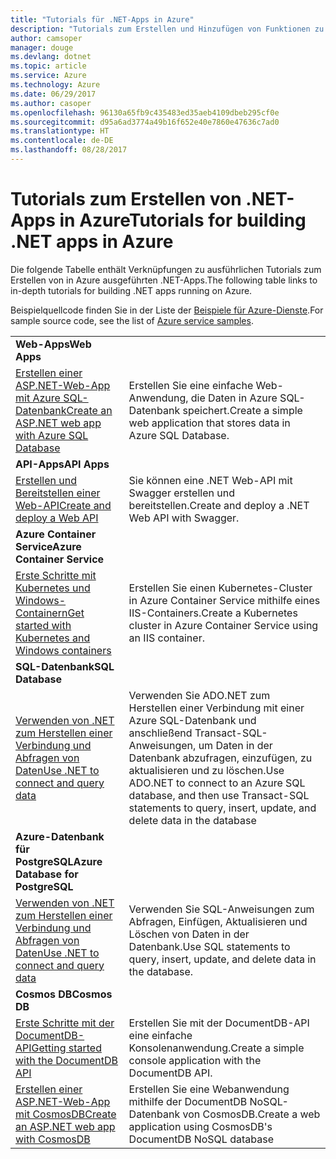 ```yaml
---
title: "Tutorials für .NET-Apps in Azure"
description: "Tutorials zum Erstellen und Hinzufügen von Funktionen zu Ihren Web- und mobilen .NET-Apps, die Azure-Dienste nutzen."
author: camsoper
manager: douge
ms.devlang: dotnet
ms.topic: article
ms.service: Azure
ms.technology: Azure
ms.date: 06/29/2017
ms.author: casoper
ms.openlocfilehash: 96130a65fb9c435483ed35aeb4109dbeb295cf0e
ms.sourcegitcommit: d95a6ad3774a49b16f652e40e7860e47636c7ad0
ms.translationtype: HT
ms.contentlocale: de-DE
ms.lasthandoff: 08/28/2017
---
```

# <a name="tutorials-for-building-net-apps-in-azure"></a><span data-ttu-id="38d4f-103">Tutorials zum Erstellen von .NET-Apps in Azure</span><span class="sxs-lookup"><span data-stu-id="38d4f-103">Tutorials for building .NET apps in Azure</span></span>

<span data-ttu-id="38d4f-104">Die folgende Tabelle enthält Verknüpfungen zu ausführlichen Tutorials zum Erstellen von in Azure ausgeführten .NET-Apps.</span><span class="sxs-lookup"><span data-stu-id="38d4f-104">The following table links to in-depth tutorials for building .NET apps running on Azure.</span></span>

<span data-ttu-id="38d4f-105">Beispielquellcode finden Sie in der Liste der [Beispiele für Azure-Dienste](https://azure.microsoft.com/resources/samples/?platform=dotnet).</span><span class="sxs-lookup"><span data-stu-id="38d4f-105">For sample source code, see the list of [Azure service samples](https://azure.microsoft.com/resources/samples/?platform=dotnet).</span></span>

| | |
|---|---|
| <span data-ttu-id="38d4f-106">**Web-Apps**</span><span class="sxs-lookup"><span data-stu-id="38d4f-106">**Web Apps**</span></span>||
| <span data-ttu-id="38d4f-107">[Erstellen einer ASP.NET-Web-App mit Azure SQL-Datenbank][1]</span><span class="sxs-lookup"><span data-stu-id="38d4f-107">[Create an ASP.NET web app with Azure SQL Database][1]</span></span> | <span data-ttu-id="38d4f-108">Erstellen Sie eine einfache Web-Anwendung, die Daten in Azure SQL-Datenbank speichert.</span><span class="sxs-lookup"><span data-stu-id="38d4f-108">Create a simple web application that stores data in Azure SQL Database.</span></span> | 
| <span data-ttu-id="38d4f-109">**API-Apps**</span><span class="sxs-lookup"><span data-stu-id="38d4f-109">**API Apps**</span></span>||
| <span data-ttu-id="38d4f-110">[Erstellen und Bereitstellen einer Web-API][3]</span><span class="sxs-lookup"><span data-stu-id="38d4f-110">[Create and deploy a Web API][3]</span></span> | <span data-ttu-id="38d4f-111">Sie können eine .NET Web-API mit Swagger erstellen und bereitstellen.</span><span class="sxs-lookup"><span data-stu-id="38d4f-111">Create and deploy a .NET Web API with Swagger.</span></span> | 
| <span data-ttu-id="38d4f-112">**Azure Container Service**</span><span class="sxs-lookup"><span data-stu-id="38d4f-112">**Azure Container Service**</span></span> ||
| <span data-ttu-id="38d4f-113">[Erste Schritte mit Kubernetes und Windows-Containern][4]</span><span class="sxs-lookup"><span data-stu-id="38d4f-113">[Get started with Kubernetes and Windows containers][4]</span></span> | <span data-ttu-id="38d4f-114">Erstellen Sie einen Kubernetes-Cluster in Azure Container Service mithilfe eines IIS-Containers.</span><span class="sxs-lookup"><span data-stu-id="38d4f-114">Create a Kubernetes cluster in Azure Container Service using an IIS container.</span></span>
| <span data-ttu-id="38d4f-115">**SQL-Datenbank**</span><span class="sxs-lookup"><span data-stu-id="38d4f-115">**SQL Database**</span></span> ||
| <span data-ttu-id="38d4f-116">[Verwenden von .NET zum Herstellen einer Verbindung und Abfragen von Daten][5]</span><span class="sxs-lookup"><span data-stu-id="38d4f-116">[Use .NET to connect and query data][5]</span></span> | <span data-ttu-id="38d4f-117">Verwenden Sie ADO.NET zum Herstellen einer Verbindung mit einer Azure SQL-Datenbank und anschließend Transact-SQL-Anweisungen, um Daten in der Datenbank abzufragen, einzufügen, zu aktualisieren und zu löschen.</span><span class="sxs-lookup"><span data-stu-id="38d4f-117">Use ADO.NET to connect to an Azure SQL database, and then use Transact-SQL statements to query, insert, update, and delete data in the database</span></span> | 
| <span data-ttu-id="38d4f-118">**Azure-Datenbank für PostgreSQL**</span><span class="sxs-lookup"><span data-stu-id="38d4f-118">**Azure Database for PostgreSQL**</span></span> ||
| <span data-ttu-id="38d4f-119">[Verwenden von .NET zum Herstellen einer Verbindung und Abfragen von Daten][6]</span><span class="sxs-lookup"><span data-stu-id="38d4f-119">[Use .NET to connect and query data][6]</span></span> | <span data-ttu-id="38d4f-120">Verwenden Sie SQL-Anweisungen zum Abfragen, Einfügen, Aktualisieren und Löschen von Daten in der Datenbank.</span><span class="sxs-lookup"><span data-stu-id="38d4f-120">Use SQL statements to query, insert, update, and delete data in the database.</span></span> | 
| <span data-ttu-id="38d4f-121">**Cosmos DB**</span><span class="sxs-lookup"><span data-stu-id="38d4f-121">**Cosmos DB**</span></span> ||
| <span data-ttu-id="38d4f-122">[Erste Schritte mit der DocumentDB-API][7]</span><span class="sxs-lookup"><span data-stu-id="38d4f-122">[Getting started with the DocumentDB API][7]</span></span> | <span data-ttu-id="38d4f-123">Erstellen Sie mit der DocumentDB-API eine einfache Konsolenanwendung.</span><span class="sxs-lookup"><span data-stu-id="38d4f-123">Create a simple console application with the DocumentDB API.</span></span> | 
| <span data-ttu-id="38d4f-124">[Erstellen einer ASP.NET-Web-App mit CosmosDB][8]</span><span class="sxs-lookup"><span data-stu-id="38d4f-124">[Create an ASP.NET web app with CosmosDB][8]</span></span> | <span data-ttu-id="38d4f-125">Erstellen Sie eine Webanwendung mithilfe der DocumentDB NoSQL-Datenbank von CosmosDB.</span><span class="sxs-lookup"><span data-stu-id="38d4f-125">Create a web application using CosmosDB's DocumentDB NoSQL database</span></span> | 

[1]: /azure/app-service-web/app-service-web-tutorial-dotnet-sqldatabase
[2]: /azure/documentdb/documentdb-dotnet-application
[3]: /azure/app-service-api/app-service-api-dotnet-get-started
[4]: /azure/container-service/container-service-kubernetes-windows-walkthrough
[5]: /azure/sql-database/sql-database-connect-query-dotnet
[6]: /azure/postgresql/connect-csharp
[7]: /azure/cosmos-db/documentdb-dotnetcore-get-started
[8]: /azure/cosmos-db/documentdb-dotnet-application
